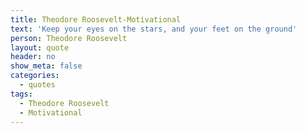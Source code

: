 ```yaml
---
title: Theodore Roosevelt-Motivational
text: 'Keep your eyes on the stars, and your feet on the ground'
person: Theodore Roosevelt
layout: quote
header: no
show_meta: false
categories:
  - quotes
tags: 
  - Theodore Roosevelt
  - Motivational
---
```

